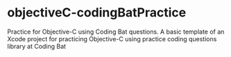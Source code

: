 # objectiveC-codingBatPractice
Practice for Objective-C using Coding Bat questions. A basic template of an Xcode project for practicing Objective-C using practice coding questions library at Coding Bat
